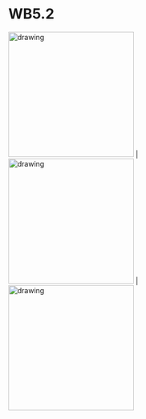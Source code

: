 # WB5.2

<img src="https://user-images.githubusercontent.com/68295319/171380100-c8a4755e-866c-465d-8b45-b4dfe46c6d36.png" alt="drawing" width="250"/> | <img src="https://user-images.githubusercontent.com/68295319/171380167-e4d795aa-4534-419a-87c7-810e898d99ae.png" alt="drawing" width="250"/> |  <img src="https://user-images.githubusercontent.com/68295319/171380229-5b888097-028c-4f2f-af3f-37ca13efa244.png" alt="drawing" width="250"/>
